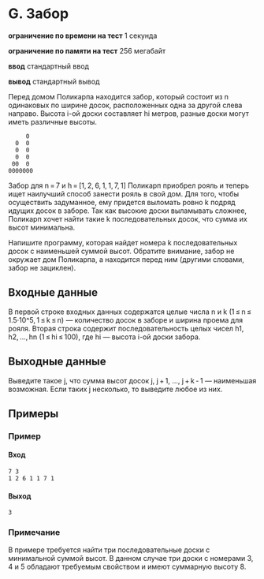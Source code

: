 # G. Забор
**ограничение по времени на тест** 1 секунда

**ограничение по памяти на тест** 256 мегабайт

**ввод** стандартный ввод

**вывод** стандартный вывод

Перед домом Поликарпа находится забор, который состоит из n одинаковых по ширине досок, расположенных одна за другой слева направо. Высота i-ой доски составляет hi метров, разные доски могут иметь различные высоты.
```
     0
  0  0
  0  0
  0  0
 00  0
0000000
```

Забор для n = 7 и h = [1, 2, 6, 1, 1, 7, 1]
Поликарп приобрел рояль и теперь ищет наилучший способ занести рояль в свой дом. Для того, чтобы осуществить задуманное, ему придется выломать ровно k подряд идущих досок в заборе. Так как высокие доски выламывать сложнее, Поликарп хочет найти такие k последовательных досок, что сумма их высот минимальна.

Напишите программу, которая найдет номера k последовательных досок с наименьшей суммой высот. Обратите внимание, забор не окружает дом Поликарпа, а находится перед ним (другими словами, забор не зациклен).
## Входные данные
В первой строке входных данных содержатся целые числа n и k (1 ≤ n ≤ 1.5·10^5, 1 ≤ k ≤ n) — количество досок в заборе и ширина проема для рояля. Вторая строка содержит последовательность целых чисел h1, h2, ..., hn (1 ≤ hi ≤ 100), где hi — высота i-ой доски забора.
## Выходные данные
Выведите такое j, что сумма высот досок j, j + 1, ..., j + k - 1 — наименьшая возможная. Если таких j несколько, то выведите любое из них.
## Примеры
### Пример
#### Вход
```
7 3
1 2 6 1 1 7 1
```
#### Выход
```
3
```
### Примечание
В примере требуется найти три последовательные доски с минимальной суммой высот. В данном случае три доски с номерами 3, 4 и 5 обладают требуемым свойством и имеют суммарную высоту 8.
